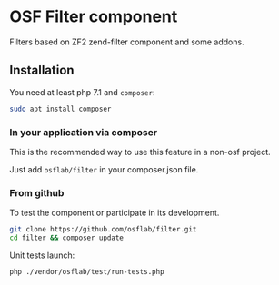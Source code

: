 # OSF Filter component

Filters based on ZF2 zend-filter component and some addons. 

## Installation

You need at least php 7.1 and `composer`:

```bash
sudo apt install composer
```

### In your application via composer

This is the recommended way to use this feature in a non-osf project.

Just add `osflab/filter` in your composer.json file.

### From github

To test the component or participate in its development.

```bash
git clone https://github.com/osflab/filter.git
cd filter && composer update
```

Unit tests launch:

```bash
php ./vendor/osflab/test/run-tests.php
```
